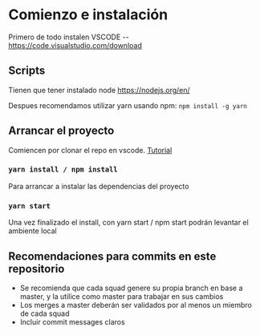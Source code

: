 # Comienzo e instalación

Primero de todo instalen VSCODE -- https://code.visualstudio.com/download

## Scripts

Tienen que tener instalado node https://nodejs.org/en/

Despues recomendamos utilizar yarn usando npm: `npm install -g yarn`

## Arrancar el proyecto

Comiencen por clonar el repo en vscode.
[Tutorial](https://code.visualstudio.com/docs/editor/githubs)

### `yarn install / npm install`

Para arrancar a instalar las dependencias del proyecto

### `yarn start`

Una vez finalizado el install, con yarn start / npm start podrán levantar el ambiente local


## Recomendaciones para commits en este repositorio

- Se recomienda que cada squad genere su propia branch en base a master, y la utilice como master para trabajar en sus cambios
- Los merges a master deberán ser validados por al menos un miembro de cada squad
- Incluir commit messages claros
